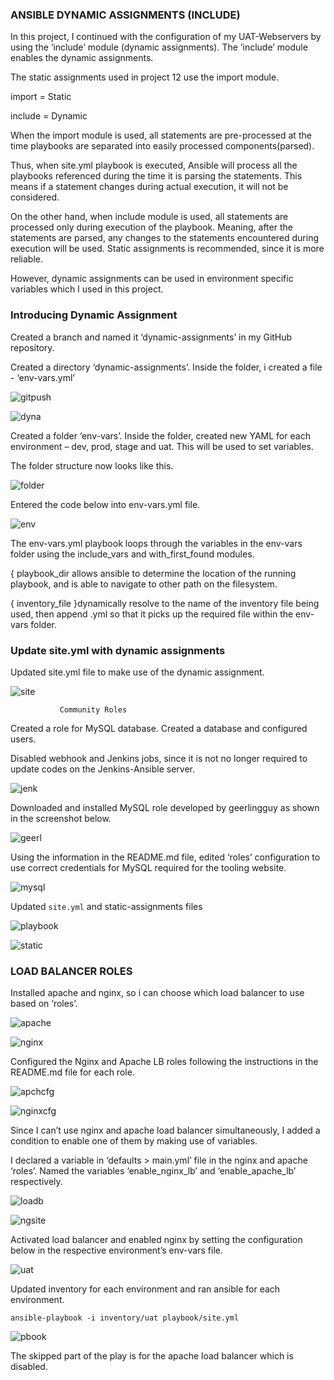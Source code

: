 ### ANSIBLE DYNAMIC ASSIGNMENTS (INCLUDE)

In this project, I continued with the configuration of my UAT-Webservers by using the ‘include’ module (dynamic assignments). The ‘include’ module enables the dynamic assignments.

The static assignments used in project 12 use the import module.

import = Static

include = Dynamic

 When the import module is used, all statements are pre-processed at the time playbooks are separated into easily processed components(parsed).
 
 Thus, when site.yml playbook is executed, Ansible will process all the playbooks referenced during the time it is parsing the statements.
This means if a statement changes during actual execution, it will not be considered.

On the other hand, when include module is used, all statements are processed only during execution of the playbook. Meaning, after the statements are parsed, any changes to the statements encountered during execution will be used.
Static assignments is recommended, since it is more reliable. 

However, dynamic assignments can be used in environment specific variables which I used in this project.

### Introducing Dynamic Assignment 

Created a branch and named it ‘dynamic-assignments’ in my GitHub repository.

Created a directory ‘dynamic-assignments’. Inside the folder, i created a file - ‘env-vars.yml’





![gitpush](images/gitpush.JPG)



![dyna](images/dyna.png)



 Created a folder ‘env-vars’. Inside the folder, created new YAML for each environment – dev, prod, stage and uat. This will be used to set variables.

The folder structure now looks like this.


![folder](images/folder.png)


Entered the code below into env-vars.yml file.


![env](images/env.JPG)


The env-vars.yml playbook loops through the variables in the env-vars folder using the include_vars and with_first_found modules.

{ playbook_dir     allows ansible to determine the location of the running playbook, and is able to navigate to other path on the filesystem. 

{ inventory_file }dynamically resolve to the name of the inventory file being used, then append .yml so that it picks up the required file within the env-vars folder.

### Update site.yml with dynamic assignments

Updated site.yml file to make use of the dynamic assignment. 

![site](images/site.JPG)


               Community Roles

Created a role for MySQL database. Created a database and configured users. 

Disabled webhook and Jenkins jobs, since it is not no longer required to update codes on the Jenkins-Ansible server.


![jenk](images/jenk.JPG)



Downloaded and installed MySQL role developed by geerlingguy as shown in the screenshot below.


![geerl](images/geerl.JPG)



Using the information in the README.md file, edited ‘roles’ configuration to use correct credentials for MySQL required for the tooling website.


![mysql](images/mysql.JPG)



Updated `site.yml` and static-assignments files


![playbook](images/playbook.JPG)


![static](images/static.JPG)


### LOAD BALANCER ROLES

Installed apache and nginx, so i can choose which load balancer to use based on ‘roles’.


![apache](images/apache.JPG)

![nginx](images/nginx.JPG)


Configured the Nginx and Apache LB roles following the instructions in the README.md file for each role.


![apchcfg](images/apchcfg.JPG)


![nginxcfg](images/nginxcfg.JPG)



Since I can’t use nginx and apache load balancer simultaneously, I added a condition to enable one of them by making use of variables.

I declared a variable in ‘defaults > main.yml’ file in the nginx and apache ‘roles’. Named the variables ‘enable_nginx_lb’ and ‘enable_apache_lb’ respectively.


![loadb](images/loadb.JPG)


![ngsite](images/ngsite.JPG)

Activated load balancer and enabled nginx by setting the configuration below in the respective environment’s env-vars file.


![uat](images/uat.JPG)


 Updated inventory for each environment and ran ansible for each environment. 

`ansible-playbook -i inventory/uat playbook/site.yml`


![pbook](images/pbook.JPG)


The skipped part of the play is for the apache load balancer which is disabled.